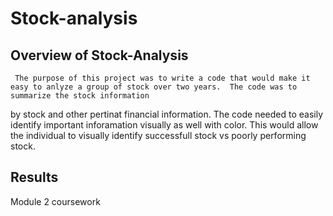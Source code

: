 # Stock-analysis

## Overview of Stock-Analysis
     The purpose of this project was to write a code that would make it easy to anlyze a group of stock over two years.  The code was to summarize the stock information 
   by stock and other pertinat financial information. The code needed to easily identify important inforamation visually as well with color.  This would allow the individual
   to visually identify successfull stock vs poorly performing stock.  
   
 ## Results
     
    
    
    
    
    
    
Module 2 coursework
